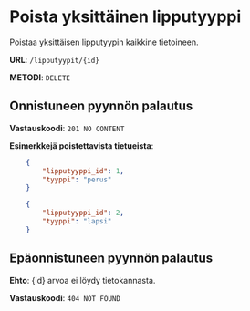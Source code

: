 # Poista yksittäinen lipputyyppi

Poistaa yksittäisen lipputyypin kaikkine tietoineen.

__URL__: `/lipputyypit/{id}`

__METODI__: `DELETE`

## Onnistuneen pyynnön palautus

__Vastauskoodi__: `201 NO CONTENT`

__Esimerkkejä poistettavista tietueista__:

```Json
    {
        "lipputyyppi_id": 1,
        "tyyppi": "perus"
    }
```
```json
    {
        "lipputyyppi_id": 2,
        "tyyppi": "lapsi"
    }
```

## Epäonnistuneen pyynnön palautus

__Ehto__: {id} arvoa ei löydy tietokannasta.

__Vastauskoodi__: `404 NOT FOUND`
